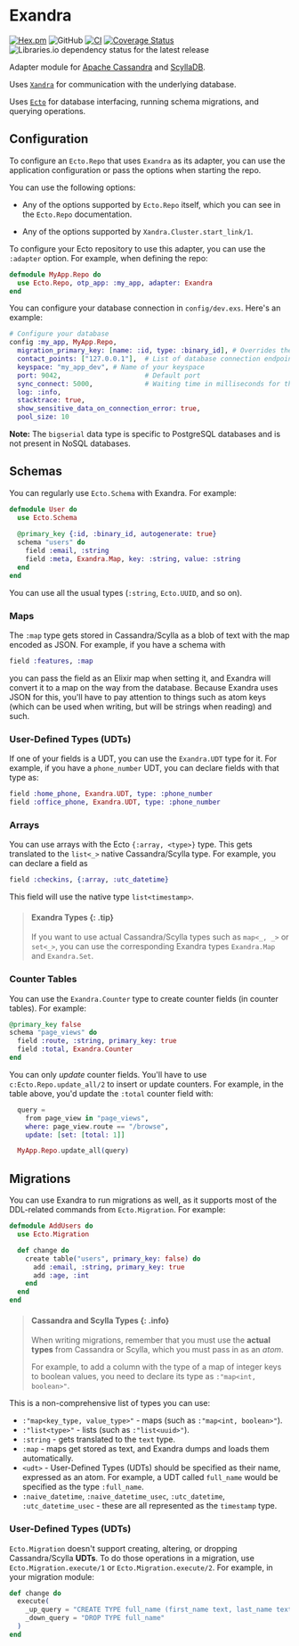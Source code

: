 # Exandra

[![Hex.pm](https://img.shields.io/hexpm/v/exandra)](https://hex.pm/packages/exandra)
![GitHub](https://img.shields.io/github/license/vinniefranco/exandra)
[![CI](https://github.com/vinniefranco/exandra/actions/workflows/main.yml/badge.svg)](https://github.com/vinniefranco/exandra/actions/workflows/main.yml)
[![Coverage Status](https://coveralls.io/repos/github/vinniefranco/exandra/badge.svg?branch=main)](https://coveralls.io/github/vinniefranco/exandra?branch=main)
![Libraries.io dependency status for the latest release](https://img.shields.io/librariesio/release/hex/exandra)

Adapter module for [Apache Cassandra](https://cassandra.apache.org/_/index.html)
and [ScyllaDB](https://www.scylladb.com/).

Uses [`Xandra`](https://github.com/lexhide/xandra) for communication with the
underlying database.

Uses [`Ecto`](https://github.com/elixir-ecto/ecto) for database interfacing,
running schema migrations, and querying operations.

## Configuration

To configure an `Ecto.Repo` that uses `Exandra` as its adapter, you can use
the application configuration or pass the options when starting the repo.

You can use the following options:

- Any of the options supported by `Ecto.Repo` itself, which you can see
      in the `Ecto.Repo` documentation.

- Any of the options supported by `Xandra.Cluster.start_link/1`.

To configure your Ecto repository to use this adapter, you can use the
  `:adapter` option. For example, when defining the repo:

```elixir
defmodule MyApp.Repo do
  use Ecto.Repo, otp_app: :my_app, adapter: Exandra
end
```

You can configure your database connection in `config/dev.exs`. Here's an example:

```elixir
# Configure your database
config :my_app, MyApp.Repo,
  migration_primary_key: [name: :id, type: :binary_id], # Overrides the default type `bigserial` used for version attribute in schema migration
  contact_points: ["127.0.0.1"],  # List of database connection endpoints
  keyspace: "my_app_dev", # Name of your keyspace
  port: 9042,                     # Default port
  sync_connect: 5000,             # Waiting time in milliseconds for the database connection
  log: :info,
  stacktrace: true,
  show_sensitive_data_on_connection_error: true,
  pool_size: 10
```

**Note:** The `bigserial` data type is specific to PostgreSQL databases and is not present in NoSQL databases.

## Schemas

You can regularly use `Ecto.Schema` with Exandra. For example:

```elixir
defmodule User do
  use Ecto.Schema
  
  @primary_key {:id, :binary_id, autogenerate: true}
  schema "users" do
    field :email, :string
    field :meta, Exandra.Map, key: :string, value: :string
  end
end
```

You can use all the usual types (`:string`, `Ecto.UUID`, and so on).

### Maps

The `:map` type gets stored in Cassandra/Scylla as a blob of text with the map encoded as JSON. For example, if you have a schema with

```elixir
field :features, :map
```

you can pass the field as an Elixir map when setting it, and Exandra will convert it to a map
on the way from the database. Because Exandra uses JSON for this, you'll have to pay attention
to things such as atom keys (which can be used when writing, but will be strings when reading)
and such.

### User-Defined Types (UDTs)

If one of your fields is a UDT, you can use the `Exandra.UDT` type for it. For example, if you
 have a `phone_number` UDT, you can declare fields with that type as:

```elixir
field :home_phone, Exandra.UDT, type: :phone_number
field :office_phone, Exandra.UDT, type: :phone_number
```

### Arrays

You can use arrays with the Ecto `{:array, <type>}` type. This gets translated to the
`list<_>` native Cassandra/Scylla type. For example, you can declare a field as

```elixir
field :checkins, {:array, :utc_datetime}
```

This field will use the native type `list<timestamp>`.

  > #### Exandra Types {: .tip}
  >
  > If you want to use actual Cassandra/Scylla types such as `map<_, _>` or
  > `set<_>`, you can use the corresponding Exandra types `Exandra.Map` and `Exandra.Set`.

### Counter Tables

You can use the `Exandra.Counter` type to create counter fields (in counter tables). For
example:

```elixir
@primary_key false
schema "page_views" do
  field :route, :string, primary_key: true
  field :total, Exandra.Counter
end
```

You can only *update* counter fields. You'll have to use `c:Ecto.Repo.update_all/2`
to insert or update counters. For example, in the table above, you'd update the
  `:total` counter field with:

```elixir
  query =
    from page_view in "page_views",
    where: page_view.route == "/browse",
    update: [set: [total: 1]]

  MyApp.Repo.update_all(query)
```

## Migrations

You can use Exandra to run migrations as well, as it supports most of the DDL-related
  commands from `Ecto.Migration`. For example:

```elixir
defmodule AddUsers do
  use Ecto.Migration

  def change do
    create table("users", primary_key: false) do
      add :email, :string, primary_key: true
      add :age, :int
    end
  end
end
```

  > #### Cassandra and Scylla Types {: .info}
  >
  > When writing migrations, remember that you must use the **actual types** from Cassandra or
  > Scylla, which you must pass in as an *atom*.
  >
  > For example, to add a column with the type of
  > a map of integer keys to boolean values, you need to declare its type as
  > `:"map<int, boolean>"`.

This is a non-comprehensive list of types you can use:

- `:"map<key_type, value_type>"` - maps (such as `:"map<int, boolean>"`).
- `:"list<type>"` - lists (such as `:"list<uuid>"`).
- `:string` - gets translated to the `text` type.
- `:map` - maps get stored as text, and Exandra dumps and loads them automatically.
- `<udt>` - User-Defined Types (UDTs) should be specified as their name, expressed as an
      atom. For example, a UDT called `full_name` would be specified as the type `:full_name`.
- `:naive_datetime`, `:naive_datetime_usec`, `:utc_datetime`, `:utc_datetime_usec` -
      these are all represented as the `timestamp` type.

### User-Defined Types (UDTs)

  `Ecto.Migration` doesn't support creating, altering, or dropping Cassandra/Scylla **UDTs**.
  To do those operations in a migration, use `Ecto.Migration.execute/1`
  or `Ecto.Migration.execute/2`. For example, in your migration module:

```elixir
def change do
  execute(
    _up_query = "CREATE TYPE full_name (first_name text, last_name text))",
    _down_query = "DROP TYPE full_name"
  )
end
```
